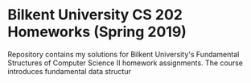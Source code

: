 # Bilkent University CS 202 Homeworks (Spring 2019)

Repository contains my solutions for Bilkent University's Fundamental Structures of Computer Science II homework assignments. The course introduces fundamental data structur